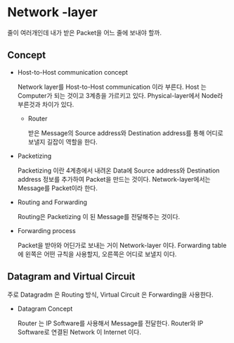 # **Network -layer** 

줄이 여러개인데 내가 받은 Packet을 어느 줄에 보내야 할까.

## Concept

- Host-to-Host communication concept

  Network layer를 Host-to-Host communication 이라 부른다.  Host 는 Computer가 되는 것이고 3계층을 가르키고 있다. Physical-layer에서 Node라 부른것과 차이가 있다. 

  - Router 

    받은 Message의 Source address와 Destination address를 통해 어디로 보낼지 길잡이 역할을 한다. 

- Packetizing 

  Packetizing 이란 4계층에서 내려온 Data에 Source address와 Destination address 정보를 추가하여 Packet을 만드는 것이다.  Network-layer에서는 Message를 Packet이라 한다. 

  

- Routing and Forwarding 

   Routing은 Packetizing 이 된 Message를 전달해주는 것이다. 

- Forwarding process 

  Packet을 받아와 어딘가로 보내는 거이 Network-layer 이다. Forwarding table에 왼쪽은 어떤 규칙을 사용할지, 오른쪽은 어디로 보낼지 이다. 

## Datagram and Virtual Circuit

주로 Datagradm 은 Routing 방식, Virtual Circuit 은 Forwarding을 사용한다. 

- Datagram Concept 

  Router 는 IP Software를 사용해서 Message를 전달한다.  Router와 IP Software로 연결된 Network 이 Internet 이다. 

